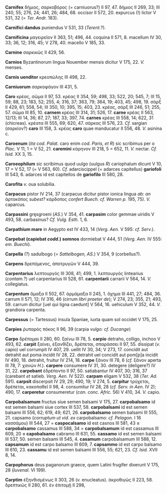 **Carnifex** δήμιος, σαρκοβόρος (= carniuorus?) II 97, 47. δήμιος II
269, 33; III 240, 55; 276, 24; 441, 26; 484, 68. occisor II 572, 20.
expurcus (!) lictor V 531, 32 (= *Ter. Andr.* 183).

**Carnifici dandus** puniendus V 531, 33 (*Terent.*?).

**Carnificina** μαγειρεῖον II 363, 51; 496, 44. coquina II 571, 8.
macellum IV 30, 33; 36, 12; 316, 45; V 278, 40. macello V 185, 33.

**Carnine** σαρκικῶς II 429, 56.

**Carnios** Byzantinorum lingua Nouember mensis dicitur V 175, 22. *V.*
menses.

**Carnis uenditor** κρεοπώλης III 498, 22.

**Carniuorum** σαρκοφάγον III 431, 5.

**Caro** κρέας, σῶμα II 97, 53. κρέας II 354, 59; 498, 33; 522, 20; 545,
7; III 15, 59; 88, 23; 183, 52; 255, 4; 316, 37; 363, 79; 364, 19; 403,
45; 498, 19. σάρξ II 429, 61; 558, 54; III 350, 10; 395, 15; 403, 23.
κρέας, σάρξ III 246, 51; 255, 57. σῶμα III 85, 10. **carnem** κρέας III
314, 31; 526, 17. **carne** κρέας II 563, 12/13; III 14, 36; 87, 27;
187, 33; 397, 74. **carnes** κρέας III 558, 14; 622, 31 (chicreas).
κρέατα III 555, 69; 620, 47. σάρκας III 576, 23. *Cf.* sargian
(σαρκίον?) **caro** III 158, 3. κρέας **caro** quae manducatur II 556,
48. *V.* asinina c.

**Caroenum** (*ita cod. Palat.* caro enim *cod. Paris, et R*) sic
scribimus per o *Plac.* V 11, 1 = V 52, 21. **caremini** κάρηνον III
218, 5 = 652, 11. *V.* nectar. *Cf. Isid.* XX 3, 15.

**Caroeophilum** sic scribimus quod uulgo (uulgus *R*) cariophalum
dicunt V 10, 17 = V 52, 17 (= V 563, 60). *Cf.* adarciscippel (= adarces
capitellus) **gariofoli** III 543, 6. adarces id est capitellos de
**gariofilo** III 580, 28.

**Carofita** *v.* oua solubilia.

**Carpacus** pistor IV 214, 37 (carpacus dicitur pistor ionica lingua
*ab: an* ἀρτοκόπος *subest?* κάρδοπος *confert Buech. cf. Warren p.*
195, 75). *V.* caparcus.

**Carpassini** gręsgroeni (*AS.*) V 354, 41. **carpasim** color gemmae
uiridis V 493, 58. carbasinus? *Cf. Vulg. Esth.* 1, 6.

**Carpathium mare** in Aegypto est IV 433, 14 (*Verg. Aen.* V 595:
*cf. Serv.*).

**Carpebat (capiebat *codd.*) somnos** dormiebat V 444, 51 (*Verg.*
*Aen.* IV 555: *em. Buechi*).

**Carpella** (?) sadulbogo (= *Sattelbogen, AS.*) V 354, 9 (corbellus?).

**Carpens** δρεπόμενος, ἀποτρυγῶν V 444, 39.

**Carpentarius** λεπτουργός III 308, 41; 499, 1. λεπτουργός lintearius
(*contam.*?) uel carpentarius III 528, 61. **carpentarii** carrarii V
564, 14. *V.* collegiatus.

**Carpentum** ἅμαξα II 502, 67. ἁρμάμαξα II 245, 1. ὄχημα III 441, 27;
484, 36. carrum II 571, 12; IV 316, 46 (cirrum *libri praeter de*); V
274, 23; 355, 21; 493, 59. carrum dicitur [uel qui ligna caedunt] V
564, 16. uehiculum V 352, 44. *V.* grandiora carpenta.

**Carpessus** (= Tartessus) insula Spaniae, iuxta quam sol occidet V
175, 25.

**Carpies** ῥυπαρὸς πόκος II 96, 39 (carpia *vulgo: cf. Ducange*)

**Carpo** δρέπομαι II 280, 60. ξαίνω III 78, 5. **carpio** detraho,
colligo, inchoo V 493, 62. **carpit** ξαίνει, ἐξανθίζει, δρέπεται,
σπαράσσει II 97, 55. dissipat (*v.* capio) uel corrumpit IV 407, 29.
uellit IV 30, 34; V 273, 17. concidit aut detrahit aut poma incidit IV
28, 22. detrahit uel concidit aut pom[p]a incidit IV 490, 18.
detrahit, fruitur IV 214, 18. **carpe** ξᾶνον III 78, 6 (*cf.* ξᾶνον
aperta III 78, 7: χανών *H.*). **carpere** consumere IV 31, 30.
detegere (deligere?) IV 31, 22. **carpebant** ἐδρέποντο II 97, 50.
satiabantur IV 407, 30; 316, 37 (carebant *et* satieb. *Verg. Aen.* IV
522). **carpam** eligam V 532, 38 (*Ter. Ad.* 591). **carpsit**
discerpsit IV 29, 29; 490, 19; V 274, 5. **carpitur** τρύχεται,
δρέπεται, κακοπαθεῖ II 98, 4. consumitur IV 28, 28 (*cf. Serv. in*
*Aen.* IV 2); 490, 17. **carperetur** consumeretur (*can. conc.
Afric.* 56) V 410, 34. *V.* capio.

**Carpobalsamum** fructus siue semen balsami V 175, 27. **carpobalsamo**
id est semen balsami siue cortex III 537, 58. **carpobalsami** id est
semen balsami III 556, 62; 619, 49; 621, 26. **carpobalsamo** semen
balsami III 555, 21. capsamo (*corruptum ut vid. ex* carpobalsamo:
*cf. Pelagon.* I 16 κασσάμου) III 544, 27 = **caspocalsamo** id est
casnos III 581, 43 **= carpobalsamo** cassamus III 588, 34 =
**carpobalsamum** id est cassamus III 609, 20 **= capobalsamo** cabramo
III 631, 55. **cassamo** id est semen balsami III 537, 50. semen balsami
III 545, 4. **casamum** carpobalsamum III 588, 12. **capsamum** id est
carpo balsamo III 609, 7. **capsammo** id est carpo balsamo III 610, 23.
**cassamu** id est semen balsami III 556, 55; 621, 23. *Cf. Isid.* XVII
8, 14.

**Carpophorus** deus paganorum graece, quem Latini frugifer dixerunt V
175, 28 (*Iuvenal.* VI 199).

**Carptim** ἐξηνθισμένως II 303, 26 (*v.* enucleatus). ἀκροθιγῶς II 223,
58. δρεπτικῶς II 280, 61. ἐν ἐπιτομῇ II 298,
